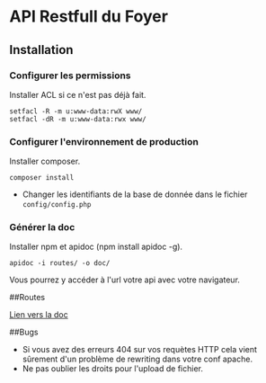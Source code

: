 # API Restfull du Foyer

## Installation

### Configurer les permissions

Installer ACL si ce n'est pas déjà fait.

```
setfacl -R -m u:www-data:rwX www/
setfacl -dR -m u:www-data:rwx www/
```

### Configurer l'environnement de production

Installer composer.

```
composer install
```
* Changer les identifiants de la base de donnée dans le fichier ```config/config.php```

### Générer la doc

Installer npm et apidoc (npm install apidoc -g).

```
apidoc -i routes/ -o doc/
```
Vous pourrez y accéder à l'url votre api avec votre navigateur.

##Routes

<a target="_blank" href="http://foyer.p4ul.tk/api/doc/">Lien vers la doc</a>

##Bugs

* Si vous avez des erreurs 404 sur vos requètes HTTP cela vient sûrement d'un problème de rewriting dans votre conf apache.
* Ne pas oublier les droits pour l'upload de fichier.
